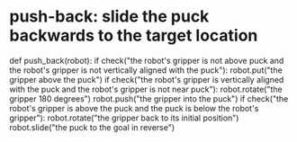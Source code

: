 # push-back: slide the puck backwards to the target location
def push_back(robot):
    if check("the robot's gripper is not above puck and the robot's gripper is not vertically aligned with the puck"):
        robot.put("the gripper above the puck")
    if check("the robot's gripper is vertically aligned with the puck and the robot's gripper is not near puck"):
        robot.rotate("the gripper 180 degrees")
        robot.push("the gripper into the puck")
    if check("the robot's gripper is above the puck and the puck is below the robot's gripper"):
        robot.rotate("the gripper back to its initial position")
        robot.slide("the puck to the goal in reverse")
